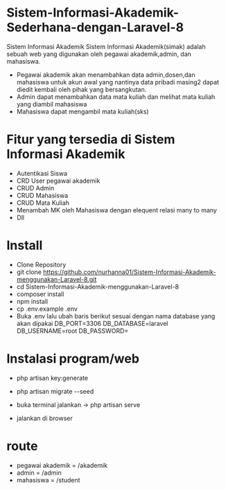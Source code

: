 # Sistem-Informasi-Akademik-Sederhana-dengan-Laravel-8

Sistem Informasi Akademik
Sistem Informasi Akademik(simak) adalah sebuah web yang digunakan oleh pegawai akademik,admin, dan mahasiswa.
- Pegawai akademik akan menambahkan data admin,dosen,dan mahasiswa untuk akun awal yang nantinya data pribadi masing2 dapat diedit kembali oleh pihak yang bersangkutan.
- Admin dapat menambahkan data mata kuliah dan melihat mata kuliah yang diambil mahasiswa
- Mahasiswa dapat mengambil mata kuliah(sks)

# Fitur yang tersedia di Sistem Informasi Akademik
* Autentikasi Siswa
* CRD User pegawai akademik
* CRUD Admin
* CRUD Mahasiswa
* CRUD Mata Kuliah
* Menambah MK oleh Mahasiswa dengan elequent relasi many to many
* Dll


# Install
- Clone Repository
- git clone https://github.com/nurhanna01/Sistem-Informasi-Akademik-menggunakan-Laravel-8.git
- cd Sistem-Informasi-Akademik-menggunakan-Laravel-8
- composer install
- npm install
- cp .env.example .env
- Buka .env lalu ubah baris berikut sesuai dengan nama database yang akan dipakai
DB_PORT=3306
DB_DATABASE=laravel
DB_USERNAME=root
DB_PASSWORD=

# Instalasi program/web
- php artisan key:generate
- php artisan migrate --seed

- buka terminal jalankan -> php artisan serve
- jalankan di browser

# route
- pegawai akademik = /akademik
- admin = /admin
- mahasiswa = /student
